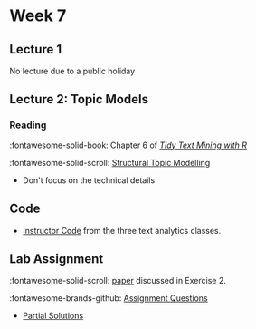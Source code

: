 # Week 7

## Lecture 1

No lecture due to a public holiday

## Lecture 2: Topic Models

### Reading

:fontawesome-solid-book: Chapter 6 of [*Tidy Text Mining with R*][tidytext]

:fontawesome-solid-scroll: [Structural Topic Modelling][stm] 

* Don't focus on the technical details

## Code

* [Instructor Code][instructor] from the three text analytics classes.

## Lab Assignment

:fontawesome-solid-scroll: [paper] discussed in Exercise 2.

:fontawesome-brands-github: [Assignment Questions][lab]

* [Partial Solutions][solutions]



[tidytext]: https://www.tidytextmining.com/
[vader]: https://ojs.aaai.org/index.php/ICWSM/article/view/14550/14399
[stm]: https://github.com/bstewart/stm/blob/master/vignettes/stmVignette.pdf?raw=true
[lab]: https://github.com/tisem-digital-marketing/smwa-lab-intro-text
[paper]: https://www.aeaweb.org/articles?id=10.1257/aer.104.8.2421
[solutions]: ../assets/labs/lab_text-intro_solution.pdf
[instructor]: ../assets/lectures/week-07/instructor.zip